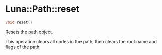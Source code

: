 # Luna::Path::reset

```c++
void reset()
```

Resets the path object. 

This operation clears all nodes in the path, then clears the root name and flags of the path. 

